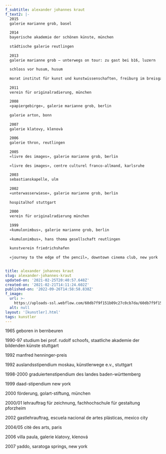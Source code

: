 ```yaml
---
f_subtitle: alexander johannes kraut
f_text2: |-
  2015  
  galerie marianne grob, basel  
    
  2014  
  bayerische akademie der schönen künste, münchen  
    
  städtische galerie reutlingen  
    
  2013  
  galerie marianne grob – unterwegs on tour: zu gast bei b16, luzern  
    
  schloss vor husum, husum  
    
  morat institut für kunst und kunstwissenschaften, freiburg im breisgau  
    
  2011  
  verein für originalradierung, münchen  
    
  2008  
  «papiergebirge», galerie marianne grob, berlin  
    
  galerie arton, bonn  
    
  2007  
  galerie klatovy, klenovà  
    
  2006  
  galerie thron, reutlingen  
    
  2005  
  «livre des images», galerie marianne grob, berlin  
    
  «livre des images», centre culturel franco-allmand, karlsruhe  
    
  2003  
  sebastianskapelle, ulm  
    
  2002  
  «unterwasserwiese», galerie marianne grob, berlin  
    
  hospitalhof stuttgart  
    
  2000  
  verein für originalradierung münchen  
    
  1999  
  «kumulonimbus», galerie marianne grob, berlin  
    
  «kumulonimbus», hans thoma gesellschaft reutlingen  
    
  kunstverein friedrichshafen  
    
  «journey to the edge of the pencil», downtown cinema club, new york

  ‍
title: alexander johannes kraut
slug: alexander-johannes-kraut
updated-on: '2021-02-25T20:40:57.648Z'
created-on: '2021-02-21T14:11:24.602Z'
published-on: '2022-09-26T14:58:58.838Z'
f_image:
  url: >-
    https://uploads-ssl.webflow.com/60db7f9f151b09c27c0cb7da/60db7f9f151b090a870cb9b6_johannes%20kraut.jpg
  alt: null
layout: '[kunstler].html'
tags: kunstler
---
```


1965 geboren in bernbeuren  
  
1990-97 studium bei prof. rudolf schoofs, staatliche akademie der bildenden künste stuttgart  
  
1992 manfred henninger-preis  
  
1992 auslandsstipendium moskau, künstlerwege e.v., stuttgart  
  
1998-2000 graduiertenstipendium des landes baden-württemberg  
  
1999 daad-stipendium new york  
  
2000 förderung, golart-stiftung, münchen  
  
2000/01 lehrauftrag für zeichnung, fachhochschule für gestaltung pforzheim  
  
2002 gastlehrauftrag, escuela nacional de artes plásticas, mexico city  
  
2004/05 citè des arts, paris  
  
2006 villa paula, galerie klatovy, klenová  
  
2007 yaddo, saratoga springs, new york
